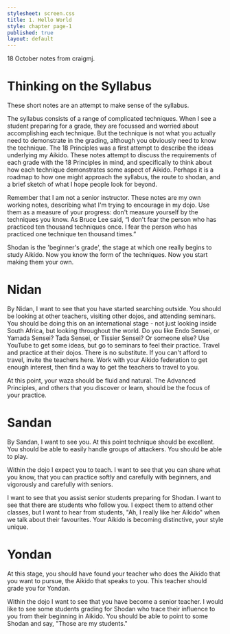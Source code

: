 ```yaml
---
stylesheet: screen.css
title: 1. Hello World
style: chapter page-1
published: true
layout: default
---
```

18 October notes from craigmj.

# Thinking on the Syllabus

These short notes are an attempt to make sense of the syllabus.

The syllabus consists of a range of complicated techniques. When I see a student preparing for a grade, they are focussed and worried about accomplishing each technique. But the technique is not what you actually need to demonstrate in the grading, although you obviously need to know the technique. The 18 Principles was a first attempt to describe the ideas underlying my Aikido. These notes attempt to discuss the requirements of each grade with the 18 Principles in mind, and specifically to think about how each technique demonstrates some aspect of Aikido. Perhaps it is a roadmap to how one might approach the syllabus, the route to shodan, and a brief sketch of what I hope people look for beyond.

Remember that I am not a senior instructor. These notes are my own working notes, describing what I'm trying to encourage in my dojo. Use them as a measure of your progress: don't measure yourself by the techniques you know. As Bruce Lee said, “I don't fear the person who has practiced ten thousand techniques once. I fear the person who has practiced one technique ten thousand times.”

Shodan is the 'beginner's grade', the stage at which one really begins to study Aikido. Now you know the form of the techniques. Now you start making them your own.

# Nidan

By Nidan, I want to see that you have started searching outside. You should be looking at other teachers, visiting other dojos, and attending seminars. You should be doing this on an international stage - not just looking inside South Africa, but looking throughout the world. Do you like Endo Sensei, or Yamada Sensei? Tada Sensei, or Tissier Sensei? Or someone else? Use YouTube to get some ideas, but go to seminars to feel their practice. Travel and practice at their dojos. There is no substitute. If you can't afford to travel, invite the teachers here. Work with your Aikido federation to get enough interest, then find a way to get the teachers to travel to you.

At this point, your waza should be fluid and natural. The Advanced Principles, and others that you discover or learn, should be the focus of your practice.

# Sandan

By Sandan, I want to see you. At this point technique should be excellent. You should be able to easily handle groups of attackers. You should be able to play.

Within the dojo I expect you to teach. I want to see that you can share what you know, that you can practice softly and carefully with beginners, and vigorously and carefully with seniors.

I want to see that you assist senior students preparing for Shodan. I want to see that there are students who follow you. I expect them to attend other classes, but I want to hear from students, "Ah, I really like her Aikido" when we talk about their favourites. Your Aikido is becoming distinctive, your style unique.

# Yondan

At this stage, you should have found your teacher who does the Aikido that you want to pursue, the Aikido that speaks to you. This teacher should grade you for Yondan.

Within the dojo I want to see that you have become a senior teacher. I would like to see some students grading for Shodan who trace their influence to you from their beginning in Aikido. You should be able to point to some Shodan and say, "Those are my students."
